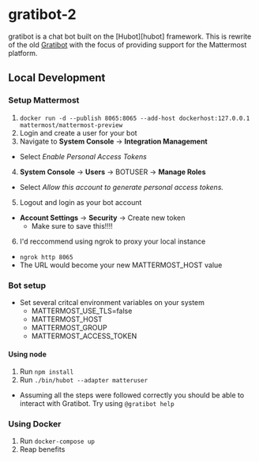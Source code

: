 # gratibot-2

gratibot is a chat bot built on the [Hubot][hubot] framework. This is rewrite of
the old [Gratibot](https://github.com/liatrio/gratibot) with the focus of
providing support for the Mattermost platform. 

## Local Development

### Setup Mattermost
1. `docker run -d --publish 8065:8065 --add-host dockerhost:127.0.0.1 mattermost/mattermost-preview`
2. Login and create a user for your bot
3. Navigate to **System Console** -> **Integration Management**
  - Select _Enable Personal Access Tokens_ 
4. **System Console** -> **Users** -> BOTUSER -> **Manage Roles**
  - Select _Allow this account to generate personal access tokens._
5. Logout and login as your bot account
  - **Account Settings** -> **Security** -> Create new token
    - Make sure to save this!!!!
6. I'd reccommend using ngrok to proxy your local instance
  - `ngrok http 8065`
  - The URL would become your new MATTERMOST_HOST value

### Bot setup
- Set several critcal environment variables on your system
  - MATTERMOST_USE_TLS=false
  - MATTERMOST_HOST
  - MATTERMOST_GROUP
  - MATTERMOST_ACCESS_TOKEN

#### Using node

1. Run `npm install`
3. Run `./bin/hubot --adapter matteruser`
  - Assuming all the steps were followed correctly you should be able to interact with Gratibot. Try using `@gratibot help`

### Using Docker

1. Run `docker-compose up`
2. Reap benefits

